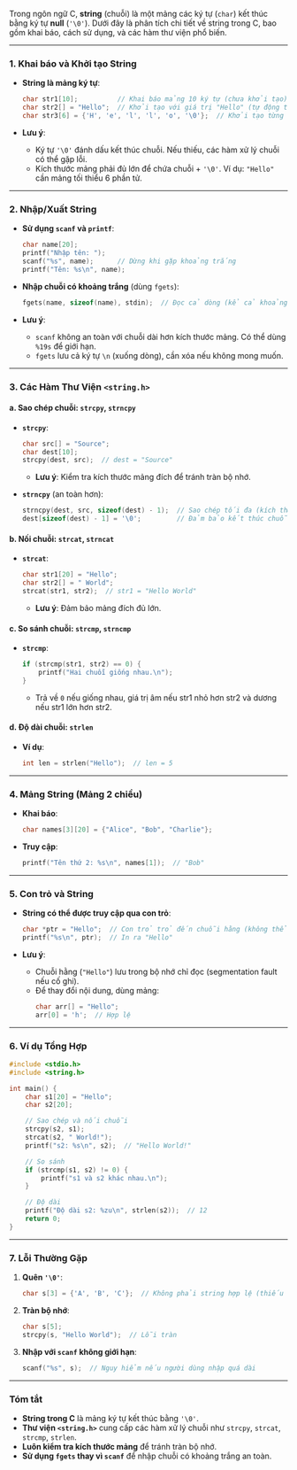 Trong ngôn ngữ C, **string** (chuỗi) là một mảng các ký tự (`char`) kết thúc bằng ký tự **null** (`'\0'`). Dưới đây là phân tích chi tiết về string trong C, bao gồm khai báo, cách sử dụng, và các hàm thư viện phổ biến.

---

### **1. Khai báo và Khởi tạo String**
- **String là mảng ký tự**:  
  ```c
  char str1[10];          // Khai báo mảng 10 ký tự (chưa khởi tạo)
  char str2[] = "Hello";  // Khởi tạo với giá trị "Hello" (tự động thêm '\0')
  char str3[6] = {'H', 'e', 'l', 'l', 'o', '\0'};  // Khởi tạo từng ký tự
  ```

- **Lưu ý**:
  - Ký tự `'\0'` đánh dấu kết thúc chuỗi. Nếu thiếu, các hàm xử lý chuỗi có thể gặp lỗi.
  - Kích thước mảng phải đủ lớn để chứa chuỗi + `'\0'`. Ví dụ: `"Hello"` cần mảng tối thiểu 6 phần tử.

---

### **2. Nhập/Xuất String**
- **Sử dụng `scanf` và `printf`**:
  ```c
  char name[20];
  printf("Nhập tên: ");
  scanf("%s", name);      // Dừng khi gặp khoảng trắng
  printf("Tên: %s\n", name);
  ```

- **Nhập chuỗi có khoảng trắng** (dùng `fgets`):
  ```c
  fgets(name, sizeof(name), stdin);  // Đọc cả dòng (kể cả khoảng trắng)
  ```

- **Lưu ý**:
  - `scanf` không an toàn với chuỗi dài hơn kích thước mảng. Có thể dùng `%19s` để giới hạn.
  - `fgets` lưu cả ký tự `\n` (xuống dòng), cần xóa nếu không mong muốn.

---

### **3. Các Hàm Thư Viện `<string.h>`**
#### **a. Sao chép chuỗi: `strcpy`, `strncpy`**
- **`strcpy`**:
  ```c
  char src[] = "Source";
  char dest[10];
  strcpy(dest, src);  // dest = "Source"
  ```
  - **Lưu ý**: Kiểm tra kích thước mảng đích để tránh tràn bộ nhớ.

- **`strncpy`** (an toàn hơn):
  ```c
  strncpy(dest, src, sizeof(dest) - 1);  // Sao chép tối đa (kích thước đích - 1)
  dest[sizeof(dest) - 1] = '\0';         // Đảm bảo kết thúc chuỗi
  ```

#### **b. Nối chuỗi: `strcat`, `strncat`**
- **`strcat`**:
  ```c
  char str1[20] = "Hello";
  char str2[] = " World";
  strcat(str1, str2);  // str1 = "Hello World"
  ```
  - **Lưu ý**: Đảm bảo mảng đích đủ lớn.

#### **c. So sánh chuỗi: `strcmp`, `strncmp`**
- **`strcmp`**:
  ```c
  if (strcmp(str1, str2) == 0) {
      printf("Hai chuỗi giống nhau.\n");
  }
  ```
  - Trả về `0` nếu giống nhau, giá trị âm nếu str1 nhỏ hơn str2 và dương nếu str1 lớn hơn str2.

#### **d. Độ dài chuỗi: `strlen`**
- **Ví dụ**:
  ```c
  int len = strlen("Hello");  // len = 5
  ```

---

### **4. Mảng String (Mảng 2 chiều)**
- **Khai báo**:
  ```c
  char names[3][20] = {"Alice", "Bob", "Charlie"};
  ```
- **Truy cập**:
  ```c
  printf("Tên thứ 2: %s\n", names[1]);  // "Bob"
  ```

---

### **5. Con trỏ và String**
- **String có thể được truy cập qua con trỏ**:
  ```c
  char *ptr = "Hello";  // Con trỏ trỏ đến chuỗi hằng (không thể thay đổi nội dung)
  printf("%s\n", ptr);  // In ra "Hello"
  ```

- **Lưu ý**:
  - Chuỗi hằng (`"Hello"`) lưu trong bộ nhớ chỉ đọc (segmentation fault nếu cố ghi).
  - Để thay đổi nội dung, dùng mảng:
    ```c
    char arr[] = "Hello";
    arr[0] = 'h';  // Hợp lệ
    ```

---

### **6. Ví dụ Tổng Hợp**
```c
#include <stdio.h>
#include <string.h>

int main() {
    char s1[20] = "Hello";
    char s2[20];

    // Sao chép và nối chuỗi
    strcpy(s2, s1);
    strcat(s2, " World!");
    printf("s2: %s\n", s2);  // "Hello World!"

    // So sánh
    if (strcmp(s1, s2) != 0) {
        printf("s1 và s2 khác nhau.\n");
    }

    // Độ dài
    printf("Độ dài s2: %zu\n", strlen(s2));  // 12
    return 0;
}
```

---

### **7. Lỗi Thường Gặp**
1. **Quên `'\0'`**:
   ```c
   char s[3] = {'A', 'B', 'C'};  // Không phải string hợp lệ (thiếu '\0')
   ```
2. **Tràn bộ nhớ**:
   ```c
   char s[5];
   strcpy(s, "Hello World");  // Lỗi tràn
   ```
3. **Nhập với `scanf` không giới hạn**:
   ```c
   scanf("%s", s);  // Nguy hiểm nếu người dùng nhập quá dài
   ```

---

### **Tóm tắt**
- **String trong C** là mảng ký tự kết thúc bằng `'\0'`.
- **Thư viện `<string.h>`** cung cấp các hàm xử lý chuỗi như `strcpy`, `strcat`, `strcmp`, `strlen`.
- **Luôn kiểm tra kích thước mảng** để tránh tràn bộ nhớ.
- **Sử dụng `fgets` thay vì `scanf`** để nhập chuỗi có khoảng trắng an toàn.